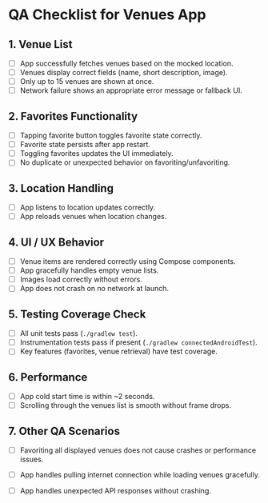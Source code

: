 # QA Checklist for Venues App

## 1. Venue List
- [ ] App successfully fetches venues based on the mocked location.
- [ ] Venues display correct fields (name, short description, image).
- [ ] Only up to 15 venues are shown at once.
- [ ] Network failure shows an appropriate error message or fallback UI.

## 2. Favorites Functionality
- [ ] Tapping favorite button toggles favorite state correctly.
- [ ] Favorite state persists after app restart.
- [ ] Toggling favorites updates the UI immediately.
- [ ] No duplicate or unexpected behavior on favoriting/unfavoriting.

## 3. Location Handling
- [ ] App listens to location updates correctly.
- [ ] App reloads venues when location changes.

## 4. UI / UX Behavior
- [ ] Venue items are rendered correctly using Compose components.
- [ ] App gracefully handles empty venue lists.
- [ ] Images load correctly without errors.
- [ ] App does not crash on no network at launch.

## 5. Testing Coverage Check
- [ ] All unit tests pass (`./gradlew test`).
- [ ] Instrumentation tests pass if present (`./gradlew connectedAndroidTest`).
- [ ] Key features (favorites, venue retrieval) have test coverage.

## 6. Performance
- [ ] App cold start time is within ~2 seconds.
- [ ] Scrolling through the venues list is smooth without frame drops.

## 7. Other QA Scenarios
- [ ] Favoriting all displayed venues does not cause crashes or performance issues.
- [ ] App handles pulling internet connection while loading venues gracefully.
- [ ] App handles unexpected API responses without crashing.

